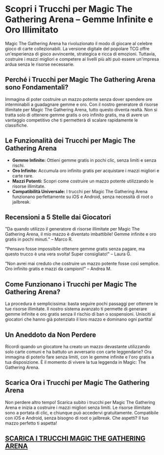 <h1>Scopri i Trucchi per Magic The Gathering Arena – Gemme Infinite e Oro Illimitato</h1>

<p>Magic The Gathering Arena ha rivoluzionato il modo di giocare al celebre gioco di carte collezionabili. La versione digitale del popolare TCG offre un'esperienza di gioco avvincente, strategica e ricca di emozioni. Tuttavia, costruire i mazzi migliori e competere ai livelli più alti può essere un'impresa ardua senza le risorse necessarie.</p>

<h2>Perché i Trucchi per Magic The Gathering Arena sono Fondamentali?</h2>

<p>Immagina di poter costruire un mazzo potente senza dover spendere ore interminabili a guadagnare gemme e oro. Con il nostro generatore di risorse illimitate per Magic The Gathering Arena, tutto questo diventa realtà. Non si tratta solo di ottenere gemme gratis o oro infinito gratis, ma di avere un vantaggio competitivo che ti permetterà di scalare rapidamente le classifiche.</p>

<h2>Le Funzionalità dei Trucchi per Magic The Gathering Arena</h2>

<ul>
  <li><strong>Gemme Infinite:</strong> Ottieni gemme gratis in pochi clic, senza limiti e senza rischi.</li>
  <li><strong>Oro Infinito:</strong> Accumula oro infinito gratis per acquistare i mazzi migliori e carte rare.</li>
  <li><strong>Mazzi Potenti:</strong> Scopri come costruire un mazzo potente utilizzando le risorse illimitate.</li>
  <li><strong>Compatibilità Universale:</strong> I trucchi per Magic The Gathering Arena funzionano perfettamente su iOS e Android, senza necessità di root o jailbreak.</li>
</ul>

<h2>Recensioni a 5 Stelle dai Giocatori</h2>

<p>"Da quando utilizzo il generatore di risorse illimitate per Magic The Gathering Arena, il mio mazzo è diventato imbattibile! Gemme infinite e oro gratis in pochi minuti." – Marco R.</p>

<p>"Pensavo fosse impossibile ottenere gemme gratis senza pagare, ma questo trucco è una vera svolta! Super consigliato!" – Laura G.</p>

<p>"Non avrei mai creduto che costruire un mazzo potente fosse così semplice. Oro infinito gratis e mazzi da campioni!" – Andrea M.</p>

<h2>Come Funzionano i Trucchi per Magic The Gathering Arena?</h2>

<p>La procedura è semplicissima: basta seguire pochi passaggi per ottenere le tue risorse illimitate. Il nostro sistema avanzato ti permette di generare gemme infinite e oro gratis senza il rischio di ban o sospensioni. Unisciti ai giocatori che hanno già potenziato il loro mazzo e dominano ogni partita!</p>

<h2>Un Aneddoto da Non Perdere</h2>

<p>Ricordi quando un giocatore ha creato un mazzo devastante utilizzando solo carte comuni e ha battuto un avversario con carte leggendarie? Ora immagina di poterlo fare senza limiti, con le gemme infinite e l'oro gratis a tua disposizione. È il momento di vivere la tua leggenda in Magic: The Gathering Arena.</p>

<h2>Scarica Ora i Trucchi per Magic The Gathering Arena</h2>

<p>Non perdere altro tempo! Scarica subito i trucchi per Magic The Gathering Arena e inizia a costruire i mazzi migliori senza limiti. Le risorse illimitate sono a portata di clic, e chiunque può accedervi gratuitamente. Compatibile con iOS e Android, senza bisogno di root o jailbreak. Che aspetti? Il tuo mazzo perfetto ti aspetta!</p>

## [SCARICA I TRUCCHI MAGIC THE GATHERING ARENA](https://bit.ly/44IY6fb)
